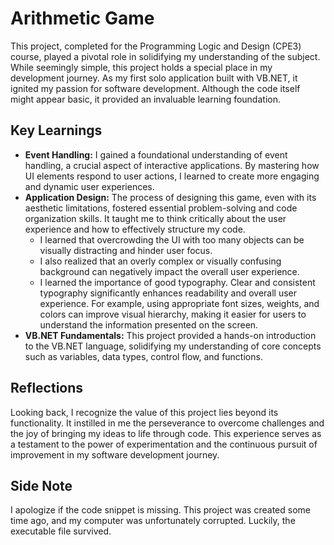 # Arithmetic Game
This project, completed for the Programming Logic and Design (CPE3) course, played a pivotal role in solidifying my understanding of the subject. While seemingly simple, this project holds a special place in my development journey. As my first solo application built with VB.NET, it ignited my passion for software development. Although the code itself might appear basic, it provided an invaluable learning foundation.

## Key Learnings

* **Event Handling:** I gained a foundational understanding of event handling, a crucial aspect of interactive applications. By mastering how UI elements respond to user actions, I learned to create more engaging and dynamic user experiences.
* **Application Design:** The process of designing this game, even with its aesthetic limitations, fostered essential problem-solving and code organization skills. It taught me to think critically about the user experience and how to effectively structure my code.
    * I learned that overcrowding the UI with too many objects can be visually distracting and hinder user focus. 
    * I also realized that an overly complex or visually confusing background can negatively impact the overall user experience. 
    * I learned the importance of good typography. Clear and consistent typography significantly enhances readability and overall user experience. For example, using appropriate font sizes, weights, and colors can improve visual hierarchy, making it easier for users to understand the information presented on the screen.
* **VB.NET Fundamentals:** This project provided a hands-on introduction to the VB.NET language, solidifying my understanding of core concepts such as variables, data types, control flow, and functions.

## Reflections

Looking back, I recognize the value of this project lies beyond its functionality. It instilled in me the perseverance to overcome challenges and the joy of bringing my ideas to life through code. This experience serves as a testament to the power of experimentation and the continuous pursuit of improvement in my software development journey.

## Side Note

I apologize if the code snippet is missing. This project was created some time ago, and my computer was unfortunately corrupted. Luckily, the executable file survived.
